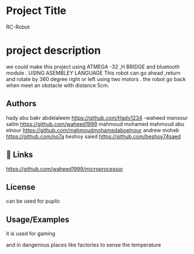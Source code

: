 
# Project Title 

RC-Robot 

# project description 
 we could make this project using ATMEGA -32
,H BRIDGE and bluetooth module .
USING ASEMBLEY LANGUAGE
This robot can go ahead ,return and rotate by 360 degree right or left 
using two motors .
the robot go back when meet an obstacle with distance 5cm.

 



## Authors

 hady abu bakr abdelaleem https://github.com/Hady1234
-waheed mansour salim   https://github.com/waheed1999
mahmoud mohamed mahmoud abu elnour https://github.com/mahmoudmohamedaboelnour
andrew moheb  https://github.com/no7a
beshoy saied  https://github.com/beshoy74saed



## 🔗 Links
https://github.com/waheed1999/microprocessor

## License

can be used for puplic



## Usage/Examples
 it is used for gaming

and in dangerious places  like factories to sense the temperature



